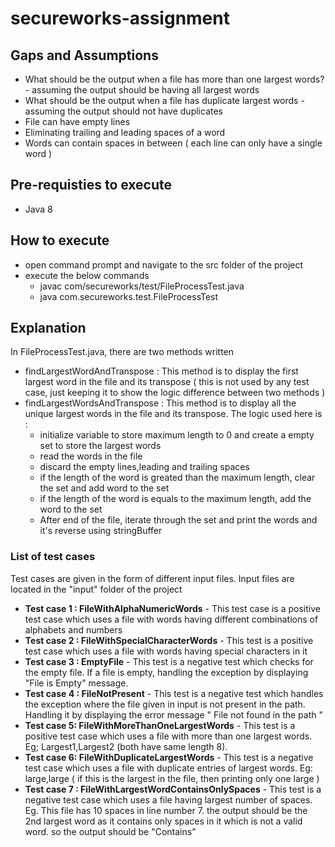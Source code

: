 # secureworks-assignment

## Gaps and Assumptions
* What should be the output when a file has more than one largest words? - assuming the output should be having all largest words
* What should be the output when a file has duplicate largest words - assuming the output should not have duplicates
* File can have empty lines
* Eliminating trailing and leading spaces of a word
* Words can contain spaces in between ( each line can only have a single word )

## Pre-requisties to execute
* Java 8

## How to execute
* open command prompt and navigate to the src folder of the project
* execute the below commands  
  - javac com/secureworks/test/FileProcessTest.java
  - java com.secureworks.test.FileProcessTest

## Explanation

In FileProcessTest.java, there are two methods written 
- findLargestWordAndTranspose : This method is to display the first largest word in the file and its transpose ( this is not used by any test case, just keeping it to show the logic difference between two methods )
- findLargestWordsAndTranspose : This method is to display all the unique largest words in the file and its transpose.
  The logic used here is :
    * initialize variable to store maximum length to 0 and create a empty set to store the largest words
    * read the words in the file
    * discard the empty lines,leading and trailing spaces
    * if the length of the word is greated than the maximum length, clear the set and add word to the set
    * if the length of the word is equals to the maximum length, add the word to the set
    * After end of the file, iterate through the set and print the words and it's reverse using stringBuffer



### List of test cases
Test cases are given in the form of different input files. Input files are located in the "input" folder of the project

* **Test case 1 : FileWithAlphaNumericWords** - This test case is a positive test case which uses a file with words having different combinations of alphabets and numbers
* **Test case 2 : FileWithSpecialCharacterWords** - This test is a positive test case which uses a file with words having special characters in it
* **Test case 3 : EmptyFile** - This test is a negative test which checks for the empty file. If a file is empty, handling the exception by displaying "File is Empty" message.
* **Test case 4 : FileNotPresent** - This test is a negative test which handles the exception where the file given in input is not present in the path. Handling it by displaying the error message " File not found in the path <given input path>"
* **Test case 5: FileWithMoreThanOneLargestWords** - This test is a positive test case which uses a file with more than one largest words. Eg; Largest1,Largest2 (both have same length 8). 
* **Test case 6: FileWithDuplicateLargestWords** - This test is a negative test case which uses a file with duplicate entries of largest words. Eg: large,large ( if this is the largest in the file, then printing only one large )
* **Test case 7 : FileWithLargestWordContainsOnlySpaces** - This test is a negative test case which uses a file having largest number of spaces. Eg. This file has 10 spaces in line number 7. the output should be the 2nd largest word as it contains only spaces in it which is not a valid word. so the output should be "Contains"







